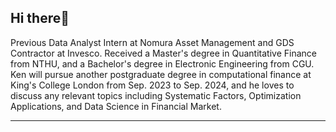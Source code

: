 <!--
**KenChiang1997/KenChiang1997** is a ✨ _special_ ✨ repository because its `README.md` (this file) appears on your GitHub profile.

- 🔭 I’m currently working on ...
- 🌱 I’m currently learning ...
- 👯 I’m looking to collaborate on ...
- 🤔 I’m looking for help with ...
- 💬 Ask me about ...
- 📫 How to reach me: ...
- 😄 Pronouns: ...
- ⚡ Fun fact: ...
-->

<h2 align="left">Hi there👋</h2>
Previous Data Analyst Intern at Nomura Asset Management and GDS Contractor at Invesco. Received a Master's degree in Quantitative Finance from NTHU, and a Bachelor's degree in Electronic Engineering from CGU. Ken will pursue another postgraduate degree in computational finance at King's College London from Sep. 2023 to Sep. 2024, and he loves to discuss any relevant topics including Systematic Factors, Optimization Applications, and Data Science in Financial Market.

---

